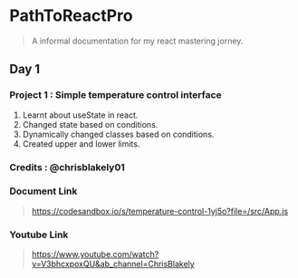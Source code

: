 # PathToReactPro

> A informal documentation for my react mastering jorney.

 ## Day 1
 ### Project 1 : Simple temperature control interface
 1. Learnt about useState in react.
 2. Changed state based on conditions.
 3. Dynamically changed classes based on conditions.
 4. Created upper and lower limits.
 
### Credits : @chrisblakely01
### Document Link

> https://codesandbox.io/s/temperature-control-1yj5o?file=/src/App.js

### Youtube Link

> https://www.youtube.com/watch?v=V3bhcxpoxQU&ab_channel=ChrisBlakely

   
